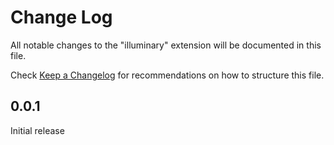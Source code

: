 # Change Log

All notable changes to the "illuminary" extension will be documented in this file.

Check [Keep a Changelog](http://keepachangelog.com/) for recommendations on how to structure this file.

## 0.0.1

Initial release
